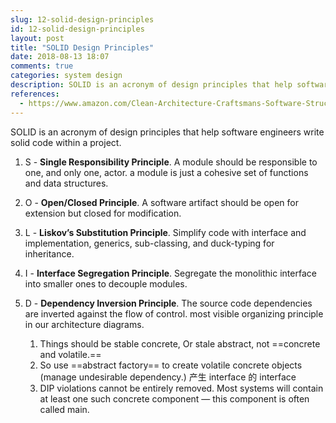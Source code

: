 ```yaml
---
slug: 12-solid-design-principles
id: 12-solid-design-principles
layout: post
title: "SOLID Design Principles"
date: 2018-08-13 18:07
comments: true
categories: system design
description: SOLID is an acronym of design principles that help software engineers write solid code. S is for single responsibility principle, O for open/closed principle, L for Liskov’s substitution principle, I for interface segregation principle and D for dependency inversion principle.
references:
  - https://www.amazon.com/Clean-Architecture-Craftsmans-Software-Structure/dp/0134494164
---
```


SOLID is an acronym of design principles that help software engineers write solid code within a project.

1. S - **Single Responsibility Principle**. A module should be responsible to one, and only one, actor. a module is just a cohesive set of functions and data structures.


2. O - **Open/Closed Principle**. A software artifact should be open for extension but closed for modification.


3. L - **Liskov’s Substitution Principle**. Simplify code with interface and implementation, generics, sub-classing, and duck-typing for inheritance.


4. I - **Interface Segregation Principle**. Segregate the monolithic interface into smaller ones to decouple modules.


5. D - **Dependency Inversion Principle**. The source code dependencies are inverted against the flow of control. most visible organizing principle in our architecture diagrams.
      1. Things should be stable concrete, Or stale abstract, not ==concrete and volatile.==
      2. So use ==abstract factory== to create volatile concrete objects (manage undesirable dependency.) 产生 interface 的 interface
      3. DIP violations cannot be entirely removed. Most systems will contain at least one such concrete component — this component is often called main.
